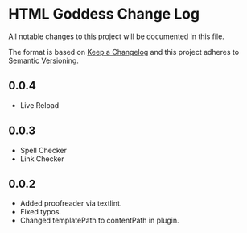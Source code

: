 # HTML Goddess Change Log

All notable changes to this project will be documented in this file.

The format is based on [Keep a Changelog](http://keepachangelog.com/) and this project adheres to [Semantic Versioning](http://semver.org/).

## 0.0.4
- Live Reload

## 0.0.3
- Spell Checker
- Link Checker

## 0.0.2

- Added proofreader via textlint.
- Fixed typos.
- Changed templatePath to contentPath in plugin.
